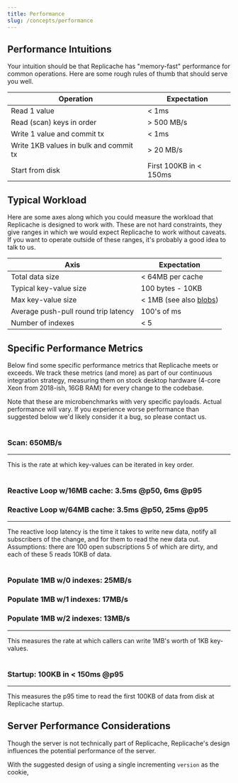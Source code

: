 ```yaml
---
title: Performance
slug: /concepts/performance
---
```


## Performance Intuitions

Your intuition should be that Replicache has "memory-fast" performance for common operations. Here are some rough rules of thumb that should serve you well.

| Operation                              | Expectation            |
| -------------------------------------- | ---------------------- |
| Read 1 value                           | < 1ms                  |
| Read (scan) keys in order              | > 500 MB/s             |
| Write 1 value and commit tx            | < 1ms                  |
| Write 1KB values in bulk and commit tx | > 20 MB/s              |
| Start from disk                        | First 100KB in < 150ms |

## Typical Workload

Here are some axes along which you could measure the workload that Replicache is designed to work with. These are not hard constraints, they give ranges in which we would expect Replicache to work without caveats. If you want to operate outside of these ranges, it's probably a good idea to talk to us.

| Axis                                 | Expectation                            |
| ------------------------------------ | -------------------------------------- |
| Total data size                      | < 64MB per cache                       |
| Typical key-value size               | 100 bytes - 10KB                       |
| Max key-value size                   | < 1MB (see also [blobs](/howto/blobs)) |
| Average push-pull round trip latency | 100's of ms                            |
| Number of indexes                    | < 5                                    |

## Specific Performance Metrics

Below find some specific performance metrics that Replicache meets or exceeds. We track these metrics (and more) as part of our continuous integration strategy, measuring them on stock desktop hardware (4-core Xeon from 2018-ish, 16GB RAM) for every change to the codebase.

Note that these are microbenchmarks with very specific payloads. Actual performance will vary. If you experience worse performance than suggested below we'd likely consider it a bug, so please contact us.
<br/><br/>

### Scan: 650MB/s

---

This is the rate at which key-values can be iterated in key order.
<br/><br/>

### Reactive Loop w/16MB cache: 3.5ms @p50, 6ms @p95

### Reactive Loop w/64MB cache: 3.5ms @p50, 25ms @p95

---

The reactive loop latency is the time it takes to write new data, notify all subscribers of the change, and for them to read the new data out. Assumptions: there are 100 open subscriptions 5 of which are dirty, and each of these 5 reads 10KB of data.
<br/><br/>

### Populate 1MB w/0 indexes: 25MB/s

### Populate 1MB w/1 indexes: 17MB/s

### Populate 1MB w/2 indexes: 13MB/s

---

This measures the rate at which callers can write 1MB's worth of 1KB key-values.
<br/><br/>

### Startup: 100KB in < 150ms @p95

---

This measures the p95 time to read the first 100KB of data from disk at Replicache startup.

## Server Performance Considerations

Though the server is not technically part of Replicache, Replicache's design
influences the potential performance of the server.

With the suggested design of using a single incrementing `version` as the
cookie,
